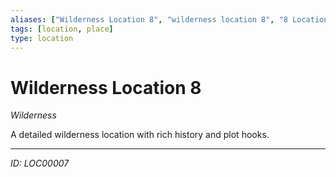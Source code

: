 ```yaml
---
aliases: ["Wilderness Location 8", "wilderness location 8", "8 Location Wilderness"]
tags: [location, place]
type: location
---
```


# Wilderness Location 8

*Wilderness*

A detailed wilderness location with rich history and plot hooks.

---
*ID: LOC00007*
